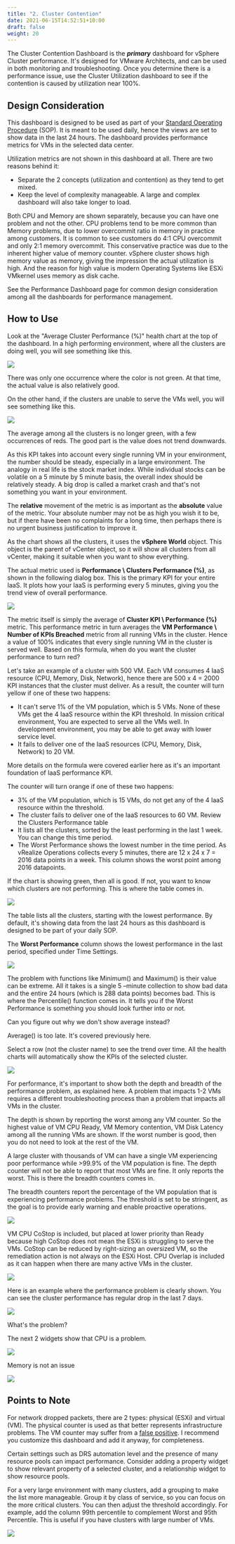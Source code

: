 ```yaml
---
title: "2. Cluster Contention"
date: 2021-06-15T14:52:51+10:00
draft: false
weight: 20
---
```


The Cluster Contention Dashboard is the ***primary*** dashboard for vSphere Cluster performance. It's designed for VMware Architects, and can be used in both monitoring and troubleshooting. Once you determine there is a performance issue, use the Cluster Utilization dashboard to see if the contention is caused by utilization near 100%. 

## Design Consideration

This dashboard is designed to be used as part of your [Standard Operating Procedure](https://en.wikipedia.org/wiki/Standard_operating_procedure) (SOP). It is meant to be used daily, hence the views are set to show data in the last 24 hours. The dashboard provides performance metrics for VMs in the selected data center. 

Utilization metrics are not shown in this dashboard at all. There are two reasons behind it:
- Separate the 2 concepts (utilization and contention) as they tend to get mixed.
- Keep the level of complexity manageable. A large and complex dashboard will also take longer to load. 

Both CPU and Memory are shown separately, because you can have one problem and not the other. CPU problems tend to be more common than Memory problems, due to lower overcommit ratio in memory in practice among customers. It is common to see customers do 4:1 CPU overcommit and only 2:1 memory overcommit. This conservative practice was due to the inherent higher value of memory counter. vSphere cluster shows high memory value as memory, giving the impression the actual utilization is high. And the reason for high value is modern Operating Systems like ESXi VMkernel uses memory as disk cache.

See the Performance Dashboard page for common design consideration among all the dashboards for performance management. 

## How to Use

Look at the "Average Cluster Performance (%)" health chart at the top of the dashboard. In a high performing environment, where all the clusters are doing well, you will see something like this. 

![](3.2.2-fig-1.png)

There was only one occurrence where the color is not green. At that time, the actual value is also relatively good.

On the other hand, if the clusters are unable to serve the VMs well, you will see something like this.

![](3.2.2-fig-2.png)

The average among all the clusters is no longer green, with a few occurrences of reds. The good part is the value does not trend downwards. 

As this KPI takes into account every single running VM in your environment, the number should be steady, especially in a large environment. The analogy in real life is the stock market index. While individual stocks can be volatile on a 5 minute by 5 minute basis, the overall index should be relatively steady. A big drop is called a market crash and that's not something you want in your environment.

The **relative** movement of the metric is as important as the **absolute** value of the metric. Your absolute number may not be as high you wish it to be, but if there have been no complaints for a long time, then perhaps there is no urgent business justification to improve it.

As the chart shows all the clusters, it uses the **vSphere World** object. This object is the parent of vCenter object, so it will show all clusters from all vCenter, making it suitable when you want to show everything. 

The actual metric used is **Performance \ Clusters Performance (%)**, as shown in the following dialog box. This is the primary KPI for your entire IaaS. It plots how your IaaS is performing every 5 minutes, giving you the trend view of overall performance.

![](3.2.2-fig-3.png)

The metric itself is simply the average of **Cluster KPI \ Performance (%)** metric. This performance metric in turn averages the **VM Performance \ Number of KPIs Breached** metric from all running VMs in the cluster. Hence a value of 100% indicates that every single running VM in the cluster is served well. Based on this formula, when do you want the cluster performance to turn red?

Let's take an example of a cluster with 500 VM. Each VM consumes 4 IaaS resource (CPU, Memory, Disk, Network), hence there are 500 x 4 = 2000 KPI instances that the cluster must deliver. As a result, the counter will turn yellow if one of these two happens:
- It can't serve 1% of the VM population, which is 5 VMs. None of these VMs get the 4 IaaS resource within the KPI threshold. In mission critical environment, You are expected to serve all the VMs well. In development environment, you may be able to get away with lower service level. 
- It fails to deliver one of the IaaS resources (CPU, Memory, Disk, Network) to 20 VM. 

More details on the formula were covered earlier here as it's an important foundation of IaaS performance KPI.

The counter will turn orange if one of these two happens:
- 3% of the VM population, which is 15 VMs, do not get any of the 4 IaaS resource within the threshold. 
- The cluster fails to deliver one of the IaaS resources to 60 VM.
Review the Clusters Performance table
- It lists all the clusters, sorted by the least performing in the last 1 week. You can change this time period.
- The Worst Performance shows the lowest number in the time period. As vRealize Operations collects every 5 minutes, there are 12 x 24 x 7 = 2016 data points in a week. This column shows the worst point among 2016 datapoints.

If the chart is showing green, then all is good. If not, you want to know which clusters are not performing. This is where the table comes in.

![](3.2.2-fig-4.png)

The table lists all the clusters, starting with the lowest performance. By default, it's showing data from the last 24 hours as this dashboard is designed to be part of your daily SOP.

The **Worst Performance** column shows the lowest performance in the last period, specified under Time Settings.

![](3.2.2-fig-5.png)

The problem with functions like Minimum() and Maximum() is their value can be extreme. All it takes is a single 5 –minute collection to show bad data and the entire 24 hours (which is 288 data points) becomes bad. This is where the Percentile() function comes in. It tells you if the Worst Performance is something you should look further into or not. 

Can you figure out why we don't show average instead?

Average() is too late. It's covered previously here. 

Select a row (not the cluster name) to see the trend over time. All the health charts will automatically show the KPIs of the selected cluster. 

![](3.2.2-fig-6.png)

For performance, it's important to show both the depth and breadth of the performance problem, as explained here. A problem that impacts 1-2 VMs requires a different troubleshooting process than a problem that impacts all VMs in the cluster. 

The depth is shown by reporting the worst among any VM counter. So the highest value of VM CPU Ready, VM Memory contention, VM Disk Latency among all the running VMs are shown. If the worst number is good, then you do not need to look at the rest of the VM.

A large cluster with thousands of VM can have a single VM experiencing poor performance while >99.9% of the VM population is fine. The depth counter will not be able to report that most VMs are fine. It only reports the worst. This is there the breadth counters comes in. 

The breadth counters report the percentage of the VM population that is experiencing performance problems. The threshold is set to be stringent, as the goal is to provide early warning and enable proactive operations. 

![](3.2.2-fig-7.png)

VM CPU CoStop is included, but placed at lower priority than Ready because high CoStop does not mean the ESXi is struggling to serve the VMs. CoStop can be reduced by right-sizing an oversized VM, so the remediation action is not always on the ESXi Host. CPU Overlap is included as it can happen when there are many active VMs in the cluster.

![](3.2.2-fig-8.png)

Here is an example where the performance problem is clearly shown. You can see the cluster performance has regular drop in the last 7 days.

![](3.2.2-fig-9.png)

What's the problem?

The next 2 widgets show that CPU is a problem.

![](3.2.2-fig-10.png)

Memory is not an issue

![](3.2.2-fig-11.png)

## Points to Note

For network dropped packets, there are 2 types: physical (ESXi) and virtual (VM). The physical counter is used as that better represents infrastructure problems. The VM counter may suffer from a [false positive](https://en.wikipedia.org/wiki/False_positives_and_false_negatives). I recommend you customize this dashboard and add it anyway, for completeness.

Certain settings such as DRS automation level and the presence of many resource pools can impact performance. Consider adding a property widget to show relevant property of a selected cluster, and a relationship widget to show resource pools.

For a very large environment with many clusters, add a grouping to make the list more manageable. Group it by class of service, so you can focus on the more critical clusters. You can then adjust the threshold accordingly. For example, add the column 99th percentile to complement Worst and 95th Percentile. This is useful if you have clusters with large number of VMs.

![](3.2.2-fig-12.png)